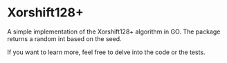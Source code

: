 # Xorshift128+

A simple implementation of the Xorshift128+ algorithm in GO. The package returns a random int based on the seed.

If you want to learn more, feel free to delve into the code or the tests.